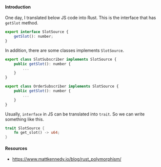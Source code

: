 #### Introduction
One day, I translated below JS code into Rust. 
This is the interface that has `getSlot` method. 
```js
export interface SlotSource {
	getSlot(): number;
}
```

In addition, there are some classes implements `SlotSource`.

```js
export class SlotSubscriber implements SlotSource {
	public getSlot(): number {
		...
	}
}

export class OrderSubscriber implements SlotSource {
	public getSlot(): number {
		...
	}
}
```

Usually, `interface` in JS can be translated into `trait`. So we can write something like this.
```rs
trait SlotSource {
	fn get_slot() -> u64;
}
```




#### Resources
- https://www.mattkennedy.io/blog/rust_polymorphism/
